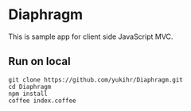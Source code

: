# Diaphragm

This is sample app for client side JavaScript MVC.

## Run on local

    git clone https://github.com/yukihr/Diaphragm.git
    cd Diaphragm
    npm install
    coffee index.coffee

